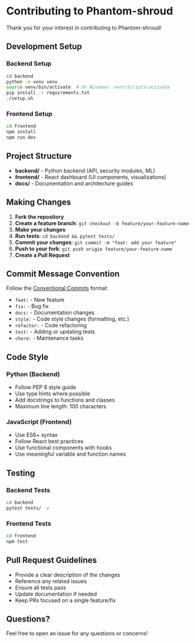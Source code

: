 # Contributing to Phantom-shroud

Thank you for your interest in contributing to Phantom-shroud!

## Development Setup

### Backend Setup
```bash
cd backend
python -m venv venv
source venv/bin/activate  # On Windows: venv\Scripts\activate
pip install -r requirements.txt
./setup.sh
```

### Frontend Setup
```bash
cd frontend
npm install
npm run dev
```

## Project Structure

- **backend/** - Python backend (API, security modules, ML)
- **frontend/** - React dashboard (UI components, visualizations)
- **docs/** - Documentation and architecture guides

## Making Changes

1. **Fork the repository**
2. **Create a feature branch**: `git checkout -b feature/your-feature-name`
3. **Make your changes**
4. **Run tests**: `cd backend && pytest tests/`
5. **Commit your changes**: `git commit -m "feat: add your feature"`
6. **Push to your fork**: `git push origin feature/your-feature-name`
7. **Create a Pull Request**

## Commit Message Convention

Follow the [Conventional Commits](https://www.conventionalcommits.org/) format:

- `feat:` - New feature
- `fix:` - Bug fix
- `docs:` - Documentation changes
- `style:` - Code style changes (formatting, etc.)
- `refactor:` - Code refactoring
- `test:` - Adding or updating tests
- `chore:` - Maintenance tasks

## Code Style

### Python (Backend)
- Follow PEP 8 style guide
- Use type hints where possible
- Add docstrings to functions and classes
- Maximum line length: 100 characters

### JavaScript (Frontend)
- Use ES6+ syntax
- Follow React best practices
- Use functional components with hooks
- Use meaningful variable and function names

## Testing

### Backend Tests
```bash
cd backend
pytest tests/ -v
```

### Frontend Tests
```bash
cd frontend
npm test
```

## Pull Request Guidelines

- Provide a clear description of the changes
- Reference any related issues
- Ensure all tests pass
- Update documentation if needed
- Keep PRs focused on a single feature/fix

## Questions?

Feel free to open an issue for any questions or concerns!
